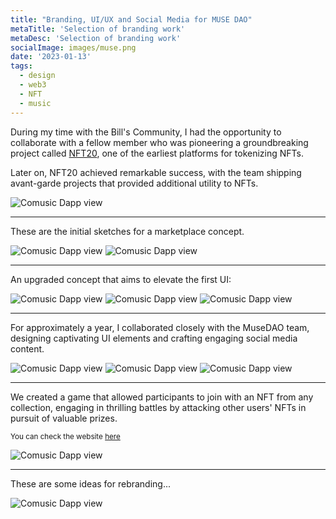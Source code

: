 ```yaml
---
title: "Branding, UI/UX and Social Media for MUSE DAO" 
metaTitle: 'Selection of branding work'
metaDesc: 'Selection of branding work'
socialImage: images/muse.png
date: '2023-01-13'
tags:
  - design
  - web3
  - NFT
  - music
---
```


During my time with the Bill's Community, I had the opportunity to collaborate with a fellow member who was pioneering a groundbreaking project called [NFT20](https://nft20.io/), one of the earliest platforms for tokenizing NFTs.

Later on, NFT20 achieved remarkable success, with the team shipping avant-garde projects that provided additional utility to NFTs.

![Comusic Dapp view](/images/ui/muse/mobile.png)

--  --

These are the initial sketches for a marketplace concept.

![Comusic Dapp view](/images/ui/muse/computer1.png)
![Comusic Dapp view](/images/ui/muse/marketplace1.png)

--  --

An upgraded concept that aims to elevate the first UI:

![Comusic Dapp view](/images/ui/muse/computer2.png)
![Comusic Dapp view](/images/ui/muse/new1.png)
![Comusic Dapp view](/images/ui/muse/ipad.png)

--  --

For approximately a year, I collaborated closely with the MuseDAO team, designing captivating UI elements and crafting engaging social media content.

![Comusic Dapp view](/images/socialmedia/muse/Banner2.png)
![Comusic Dapp view](/images/socialmedia/muse/computer.png)
![Comusic Dapp view](/images/socialmedia/muse/stickers.png)

--  --

<base target="_blank">

We created a game that allowed participants to join with an NFT from any collection, engaging in thrilling battles by attacking other users' NFTs in pursuit of valuable prizes.

<small>You can check the website [here](https://game.nft20.io/)</small>

![Comusic Dapp view](/images/ui/muse/mediumGame.png)

--  --

These are some ideas for rebranding...

![Comusic Dapp view](/images/socialmedia/muse/logos.png)